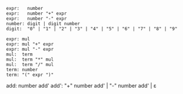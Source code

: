 
```
expr:   number
expr:   number "+" expr
expr:   number "-" expr
number: digit | digit number
digit:  "0" | "1" | "2" | "3" | "4" | "5" | "6" | "7" | "8" | "9"
```

```
expr: mul
expr: mul "+" expr
expr: mul "-" expr
mul:  term
mul:  term "*" mul
mul:  term "/" mul
term: number
term: "(" expr ")"
```

add: number add'
add': "+" number add' | "-" number add' | ε

